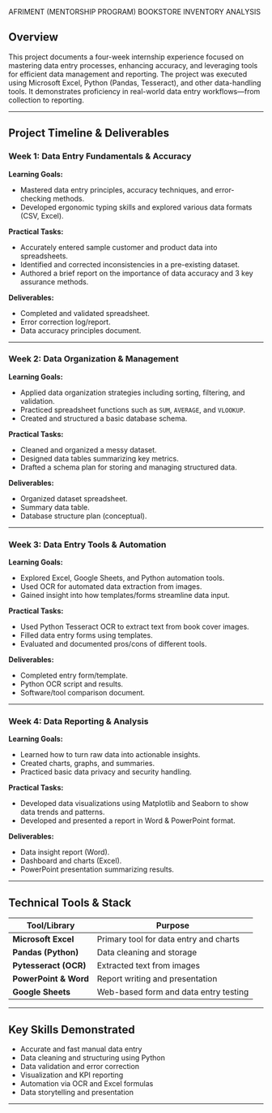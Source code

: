 AFRIMENT (MENTORSHIP PROGRAM) BOOKSTORE INVENTORY ANALYSIS

## Overview

This project documents a four-week internship experience focused on mastering data entry processes, enhancing accuracy, and leveraging tools for efficient data management and reporting. The project was executed using Microsoft Excel, Python (Pandas, Tesseract), and other data-handling tools. It demonstrates proficiency in real-world data entry workflows—from collection to reporting.

---

## Project Timeline & Deliverables

### **Week 1: Data Entry Fundamentals & Accuracy**
**Learning Goals:**
- Mastered data entry principles, accuracy techniques, and error-checking methods.
- Developed ergonomic typing skills and explored various data formats (CSV, Excel).

**Practical Tasks:**
- Accurately entered sample customer and product data into spreadsheets.
- Identified and corrected inconsistencies in a pre-existing dataset.
- Authored a brief report on the importance of data accuracy and 3 key assurance methods.

**Deliverables:**
- Completed and validated spreadsheet.
- Error correction log/report.
- Data accuracy principles document.

---

### **Week 2: Data Organization & Management**
**Learning Goals:**
- Applied data organization strategies including sorting, filtering, and validation.
- Practiced spreadsheet functions such as `SUM`, `AVERAGE`, and `VLOOKUP`.
- Created and structured a basic database schema.

**Practical Tasks:**
- Cleaned and organized a messy dataset.
- Designed data tables summarizing key metrics.
- Drafted a schema plan for storing and managing structured data.

**Deliverables:**
- Organized dataset spreadsheet.
- Summary data table.
- Database structure plan (conceptual).

---

### **Week 3: Data Entry Tools & Automation**
**Learning Goals:**
- Explored Excel, Google Sheets, and Python automation tools.
- Used OCR for automated data extraction from images.
- Gained insight into how templates/forms streamline data input.

**Practical Tasks:**
- Used Python Tesseract OCR to extract text from book cover images.
- Filled data entry forms using templates.
- Evaluated and documented pros/cons of different tools.

**Deliverables:**
- Completed entry form/template.
- Python OCR script and results.
- Software/tool comparison document.

---

### **Week 4: Data Reporting & Analysis**
**Learning Goals:**
- Learned how to turn raw data into actionable insights.
- Created charts, graphs, and summaries.
- Practiced basic data privacy and security handling.

**Practical Tasks:**
- Developed data visualizations using Matplotlib and Seaborn to show data
trends and  patterns.
- Developed and presented a report in Word & PowerPoint format.

**Deliverables:**
- Data insight report (Word).
- Dashboard and charts (Excel).
- PowerPoint presentation summarizing results.

---

## Technical Tools & Stack

| Tool/Library           | Purpose                                |
|------------------------|----------------------------------------|
| **Microsoft Excel**    | Primary tool for data entry and charts |
| **Pandas (Python)**    | Data cleaning and storage              |
| **Pytesseract (OCR)**  | Extracted text from images             |
| **PowerPoint & Word**  | Report writing and presentation        |
| **Google Sheets**      | Web-based form and data entry testing  |

---

## Key Skills Demonstrated

- Accurate and fast manual data entry
- Data cleaning and structuring using Python
- Data validation and error correction
- Visualization and KPI reporting
- Automation via OCR and Excel formulas
- Data storytelling and presentation

---

